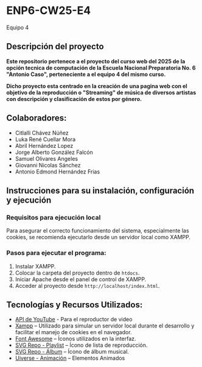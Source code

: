 # ENP6-CW25-E4
Equipo 4

## Descripción del proyecto

**Este repositorio pertenece a el proyecto del curso web del 2025 de la opción tecnica de computación de la Escuela Nacional Preparatoria No. 6 "Antonio Caso", perteneciente a el equipo 4 del mismo curso.**

**Dicho proyecto esta centrado en la creación de una pagina web con el objetivo de la reproducción o "Streaming" de música de diversos artistas con descripción y clasificación de estos por género.**

## Colaboradores:
* Citlalli Chávez Núñez 
* Luka René Cuellar Mora
* Abril Hernández Lopez
* Jorge Alberto González Falcón
* Samuel Olivares Angeles
* Giovanni Nicolas Sánchez
* Antonio Edmond Hernández Frias

## Instrucciones para su instalación, configuración y ejecución
### Requisitos para ejecución local

Para asegurar el correcto funcionamiento del sistema, especialmente las cookies, se recomienda ejecutarlo desde un servidor local como XAMPP.

### Pasos para ejecutar el programa:

1. Instalar XAMPP.
2. Colocar la carpeta del proyecto dentro de `htdocs`.
3. Iniciar Apache desde el panel de control de XAMPP.
4. Acceder al proyecto desde `http://localhost/index.html`.

## Tecnologías y Recursos Utilizados:
* [API de YouTube](https://developers.google.com/youtube/v3/getting-started?hl=es-419) - Para el reproductor de video
* [Xampp](https://www.apachefriends.org/es/index.html) – Utilizado para simular un servidor local durante el desarrollo y facilitar el manejo de cookies en el navegador.
* [Font Awesome](https://fontawesome.com/) – Íconos utilizados en la interfaz.
* [SVG Repo - Playlist](https://www.svgrepo.com/svg/526108/playlist-2) – Ícono de lista de reproducción.
* [SVG Repo - Álbum](https://www.svgrepo.com/svg/532670/album-collection) – Ícono de álbum musical.
* [Uiverse - Animación](https://uiverse.io/fanishah/fat-pig-29) – Elementos Animados
